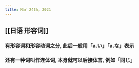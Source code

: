 ```yaml
---
title: Mar 24th, 2021
---
```


## [[日语 形容词]]
### 有形容词和形容动词之分, 此后一般用「a.い」「a.な」表示
### 还有一种词叫作连体词, 本身就可以后接体言, 例如「同じ」
